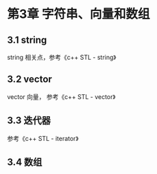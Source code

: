 # 第3章 字符串、向量和数组


## 3.1 string

string 相关点，参考《c++ STL - string》


## 3.2 vector

vector 向量， 参考《c++ STL - vector》


## 3.3 迭代器

参考《c++ STL - iterator》


## 3.4 数组

